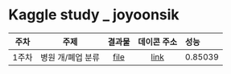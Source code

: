 # Kaggle study _ joyoonsik

| 주차 | 주제 | 결과물 | 데이콘 주소 | 성능 |
|:---:|:---:|:---:|:---:|:---|
| 1주차 | 병원 개/폐업 분류 | [file]([1주차]/kaggle_study01.ipynb)| [link](https://dacon.io/competitions/official/9565/overview/)|0.85039|


